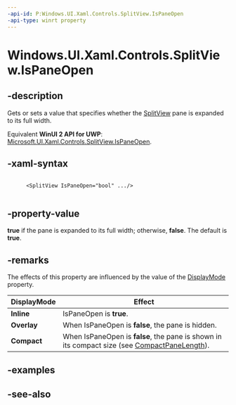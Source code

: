 ```yaml
---
-api-id: P:Windows.UI.Xaml.Controls.SplitView.IsPaneOpen
-api-type: winrt property
---
```


<!-- Property syntax
public bool IsPaneOpen { get;  set; }
-->

# Windows.UI.Xaml.Controls.SplitView.IsPaneOpen

## -description
Gets or sets a value that specifies whether the [SplitView](splitview.md) pane is expanded to its full width.

Equivalent **WinUI 2 API for UWP**: [Microsoft.UI.Xaml.Controls.SplitView.IsPaneOpen](/windows/winui/api/microsoft.ui.xaml.controls.splitview.ispaneopen).

## -xaml-syntax
```xaml

      <SplitView IsPaneOpen="bool" .../>
    
```


## -property-value
**true** if the pane is expanded to its full width; otherwise, **false**. The default is **true**.

## -remarks
The effects of this property are influenced by the value of the [DisplayMode](splitview_displaymode.md) property. 

| DisplayMode | Effect |
|---|---|
| **Inline** | IsPaneOpen is **true**. |
| **Overlay** | When IsPaneOpen is **false**, the pane is hidden. |
| **Compact** | When IsPaneOpen is **false**, the pane is shown in its compact size (see [CompactPaneLength](splitview_compactpanelength.md)). |

## -examples

## -see-also
